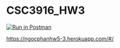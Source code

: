 # CSC3916_HW3
[![Run in Postman](https://run.pstmn.io/button.svg)](https://god.postman.co/run-collection/4cc63ce1f271c6736ed7?action=collection%2Fimport#?env%5BHomework3%5D=W3sia2V5IjoiVU5JUVVFX0tFWSIsInZhbHVlIjoidW5pcXVlX2tleSIsImVuYWJsZWQiOnRydWUsInR5cGUiOiJkZWZhdWx0Iiwic2Vzc2lvblZhbHVlIjoidW5pcXVlX2tleSIsInNlc3Npb25JbmRleCI6MH0seyJrZXkiOiJTRUNSRVRfS0VZIiwidmFsdWUiOiJsYXNqZGhmYWxzamRmIiwiZW5hYmxlZCI6dHJ1ZSwidHlwZSI6ImRlZmF1bHQiLCJzZXNzaW9uVmFsdWUiOiJsYXNqZGhmYWxzamRmIiwic2Vzc2lvbkluZGV4IjoxfSx7ImtleSI6InRva2VuIiwidmFsdWUiOiIiLCJlbmFibGVkIjp0cnVlLCJ0eXBlIjoiYW55Iiwic2Vzc2lvblZhbHVlIjoiSldULi4uIiwic2Vzc2lvbkluZGV4IjoyfV0=)

https://ngocphanhw5-3.herokuapp.com/#/
